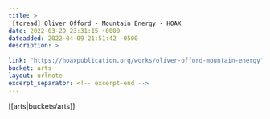 ```yaml
---
title: > 
 [toread] Oliver Offord - Mountain Energy - HOAX
date: 2022-03-29 23:31:15 +0000
dateadded: 2022-04-09 21:51:42 -0500
description: > 
 
link: "https://hoaxpublication.org/works/oliver-offord-mountain-energy"
bucket: arts
layout: urlnote
excerpt_separator: <!-- excerpt-end -->
--- 
```

 <!-- excerpt-end -->[[arts|buckets/arts]]
